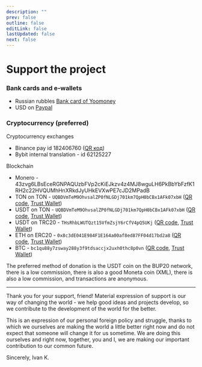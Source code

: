 ```yaml
---
description: ""
prev: false
outline: false
editLink: false
lastUpdated: false
next: false
---
```


# Support the project

### Bank cards and e-wallets

- Russian rubbles [Bank card of Yoomoney](https://yoomoney.ru/to/4100118416930245)
- USD on [Paypal](https://paypal.me/plibereco)

### Cryptocurrency (preferred)

Cryptocurrency exchanges

- Binance pay id 182406760 ([QR код](/img/crypto/donate_qr_binance.jpg))
- Bybit internal translation - id 62125227

Blockchain

- Monero - 43zvg6LBsEceRGNPAQUzbFVp2cKiEJkzv4z4MJ8wguLH6PkBbYbFzfK1RH2c22HVQUMhHnXRkdJyUHkEVXwPE7cJD2MPadB
- TON on TON - `UQBDVmTeM9OhvsalZP0fNLGDj701km7QpH0bCBx1AFk07xbH` ([QR code](/img/crypto/donate_qr_ton_ton.jpg), [Trust Wallet](https://link.trustwallet.com/send?coin=607&address=UQBDVmTeM9OhvsalZP0fNLGDj701km7QpH0bCBx1AFk07xbH))
- USDT on TON - `UQBDVmTeM9OhvsalZP0fNLGDj701km7QpH0bCBx1AFk07xbH` ([QR code](/img/crypto/donate_qr_usdt_ton.jpg), [Trust Wallet](https://link.trustwallet.com/send?coin=607&address=UQBDVmTeM9OhvsalZP0fNLGDj701km7QpH0bCBx1AFk07xbH&token_id=EQCxE6mUtQJKFnGfaROTKOt1lZbDiiX1kCixRv7Nw2Id_sDs))
- USDT on TRC20 - `THsRhbLWUTQzt15VfmZsjY6rCfV4pQ5UKj` ([QR code](/img/crypto/donate_qr_usdt_trc20.jpg), [Trust Wallet](https://link.trustwallet.com/send?coin=195&address=THsRhbLWUTQzt15VfmZsjY6rCfV4pQ5UKj&token_id=TR7NHqjeKQxGTCi8q8ZY4pL8otSzgjLj6t))
- ETH on ERC20 - `0x8c3dE041E984F1E164a00af8ed87FF04d17bd2a8` ([QR code](/img/crypto/donate_qr_eth_erc20.jpg), [Trust Wallet](https://link.trustwallet.com/send?coin=60&address=0x8c3dE041E984F1E164a00af8ed87FF04d17bd2a8))
- BTC - `bc1qu88y7zsway288y3f9tdsaccjx2uxh0thc8p0vn` ([QR code](/img/crypto/donate_qr_btc.jpg), [Trust Wallet](https://link.trustwallet.com/send?coin=0&address=bc1qu88y7zsway288y3f9tdsaccjx2uxh0thc8p0vn))

The preferred method of donation is the USDT coin on the BUP20 network, there is a low commission, there is also a good Moneta coin (XML), there is also a low commission, and transactions are anonymous.

---

Thank you for your support, friend! Material expression of support is our way
of changing the world - we help good ideas and projects develop, so
we contribute to the development of the world for the better.

This is an expression of our personal foreign policy and struggle, thanks to which we ourselves
are making the world a little better right now and do not expect that someone
will change it for us sometime. We are doing this ourselves and right now, together, you and I,
we are making our important contribution to our common future.

Sincerely, Ivan K.
